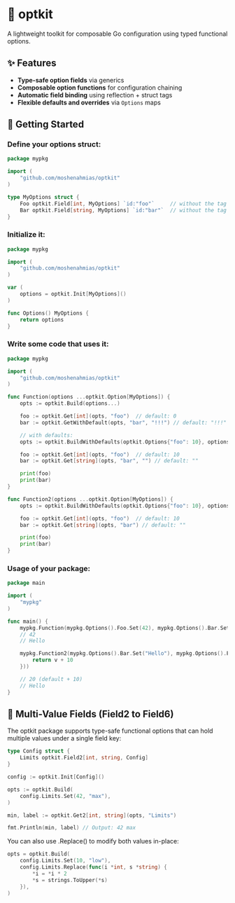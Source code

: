 # 🧰 optkit

A lightweight toolkit for composable Go configuration using typed functional options.

## ✨ Features

- **Type-safe option fields** via generics  
- **Composable option functions** for configuration chaining  
- **Automatic field binding** using reflection + struct tags  
- **Flexible defaults and overrides** via `Options` maps

## 🚀 Getting Started

### Define your options struct:

```go
package mypkg

import (
	"github.com/moshenahmias/optkit"
)

type MyOptions struct {
    Foo optkit.Field[int, MyOptions] `id:"foo"`     // without the tag the default is the field name ("Foo")
    Bar optkit.Field[string, MyOptions] `id:"bar"`  // without the tag the default is the field name ("Bar")
}
```

### Initialize it:

```go
package mypkg

import (
	"github.com/moshenahmias/optkit"
)

var (
    options = optkit.Init[MyOptions]()
)

func Options() MyOptions {
    return options
}
```

### Write some code that uses it:

```go
package mypkg

import (
	"github.com/moshenahmias/optkit"
)

func Function(options ...optkit.Option[MyOptions]) {
    opts := optkit.Build(options...)

    foo := optkit.Get[int](opts, "foo")  // default: 0
    bar := optkit.GetWithDefault(opts, "bar", "!!!") // default: "!!!"

    // with defaults:
    opts := optkit.BuildWithDefaults(optkit.Options{"foo": 10}, options...)

    foo := optkit.Get[int](opts, "foo")  // default: 10
    bar := optkit.Get[string](opts, "bar", "") // default: ""

    print(foo)
    print(bar)
}

func Function2(options ...optkit.Option[MyOptions]) {
    opts := optkit.BuildWithDefaults(optkit.Options{"foo": 10}, options...)

    foo := optkit.Get[int](opts, "foo")  // default: 10
    bar := optkit.Get[string](opts, "bar") // default: ""

    print(foo)
    print(bar)
}
```

### Usage of your package:

```go
package main

import (
    "mypkg"
)

func main() {
    mypkg.Function(mypkg.Options().Foo.Set(42), mypkg.Options().Bar.Set("Hello"))
    // 42
    // Hello

    mypkg.Function2(mypkg.Options().Bar.Set("Hello"), mypkg.Options().Foo.Replace(func(v int) int {
		return v + 10
	}))

    // 20 (default + 10)
    // Hello
}
```

## 🧩 Multi-Value Fields (Field2 to Field6)

The optkit package supports type-safe functional options that can hold multiple values under a single field key:

```go
type Config struct {
    Limits optkit.Field2[int, string, Config]
}

config := optkit.Init[Config]()

opts := optkit.Build(
    config.Limits.Set(42, "max"),
)

min, label := optkit.Get2[int, string](opts, "Limits")

fmt.Println(min, label) // Output: 42 max
```

You can also use .Replace() to modify both values in-place:

```go
opts = optkit.Build(
    config.Limits.Set(10, "low"),
    config.Limits.Replace(func(i *int, s *string) {
        *i = *i * 2
        *s = strings.ToUpper(*s)
    }),
)
```
